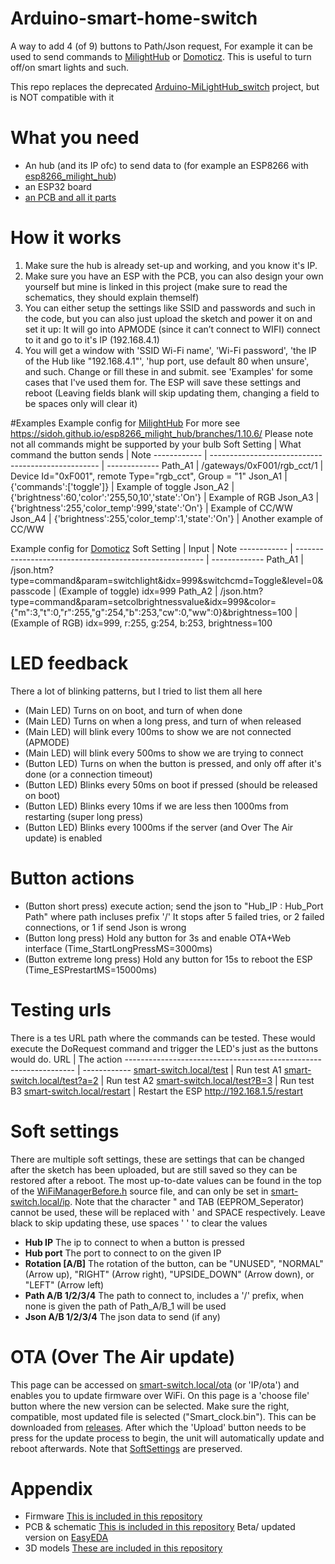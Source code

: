 # Arduino-smart-home-switch
A way to add 4 (of 9) buttons to Path/Json request,
For example it can be used to send commands to [MilightHub](https://github.com/sidoh/esp8266_milight_hub) or [Domoticz](https://www.domoticz.com/). This is useful to turn off/on smart lights and such.

This repo replaces the deprecated [Arduino-MiLightHub_switch](https://github.com/jellewie/Arduino-MiLightHub_switch) project, but is NOT compatible with it

# What you need
- An hub (and its IP ofc) to send data to (for example an ESP8266 with [esp8266_milight_hub](https://github.com/sidoh/esp8266_milight_hub))
- an ESP32 board
- [an PCB and all it parts](https://easyeda.com/jellewietsma/smart-home-switch)

# How it works
1. Make sure the hub is already set-up and working, and you know it's IP.
2. Make sure you have an ESP with the PCB, you can also design your own yourself but mine is linked in this project (make sure to read the schematics, they should explain themself)
3. You can either setup the settings like SSID and passwords and such in the code, but you can also just upload the sketch and power it on and set it up: It will go into APMODE (since it can’t connect to WIFI) connect to it and go to it's IP (192.168.4.1)
4. You will get a window with 'SSID Wi-Fi name', 'Wi-Fi password', 'the IP of the Hub like "192.168.4.1"', 'hup port, use default 80 when unsure', and such. Change or fill these in and submit. see 'Examples' for some cases that I've used them for. The ESP will save these settings and reboot (Leaving fields blank will skip updating them, changing a field to be spaces only will clear it)

#Examples 
Example config for [MilightHub](https://github.com/sidoh/esp8266_milight_hub)
For more see https://sidoh.github.io/esp8266_milight_hub/branches/1.10.6/ Please note not all commands might be supported by your bulb
Soft Setting | What command the button sends                      | Note
------------ | -------------------------------------------------- | -------------
Path_A1      | /gateways/0xF001/rgb_cct/1                         | Device Id="0xF001", remote Type="rgb_cct", Group = "1"
Json_A1      | {'commands':['toggle']}                            | Example of toggle
Json_A2      | {'brightness':60,'color':'255,50,10','state':'On'} | Example of RGB
Json_A3      | {'brightness':255,'color_temp':999,'state':'On'}   | Example of CC/WW
Json_A4      | {'brightness':255,'color_temp':1,'state':'On'}     | Another example of CC/WW
  
Example config for [Domoticz](https://www.domoticz.com/)
Soft Setting | Input                                                   | Note
------------ | ------------------------------------------------------- | -------------
Path_A1      | /json.htm?type=command&param=switchlight&idx=999&switchcmd=Toggle&level=0&passcode | (Example of toggle) idx=999
Path_A2      | /json.htm?type=command&param=setcolbrightnessvalue&idx=999&color={"m":3,"t":0,"r":255,"g":254,"b":253,"cw":0,"ww":0}&brightness=100 | (Example of RGB) idx=999, r:255, g:254, b:253, brightness=100

# LED feedback
There a lot of blinking patterns, but I tried to list them all here
- (Main LED) Turns on on boot, and turn of when done
- (Main LED) Turns on when a long press, and turn of when released
- (Main LED) will blink every 100ms to show we are not connected (APMODE)
- (Main LED) will blink every 500ms to show we are trying to connect
- (Button LED) Turns on when the button is pressed, and only off after it's done (or a connection timeout)
- (Button LED) Blinks every 50ms on boot if pressed (should be released on boot)
- (Button LED) Blinks every 10ms if we are less then 1000ms from restarting (super long press)
- (Button LED) Blinks every 1000ms if the server (and Over The Air update) is enabled

# Button actions
- (Button short press) execute action; send the json to "Hub_IP : Hub_Port Path" where path incluses prefix '/'
It stops after 5 failed tries, or 2 failed connections, or 1 if send Json is wrong
- (Button long press) Hold any button for 3s and enable OTA+Web interface (Time_StartLongPressMS=3000ms)
- (Button extreme long press) Hold any button for 15s to reboot the ESP (Time_ESPrestartMS=15000ms)

# Testing urls
There is a tes URL path where the commands can be tested. These would execute the DoRequest command and trigger the LED's just as the buttons would do.
URL                                                               | The action
----------------------------------------------------------------- | ------------
[smart-switch.local/test](http://smart-switch.local/test)         | Run test A1
[smart-switch.local/test?a=2](http://smart-switch.local/test?a=2) | Run test A2
[smart-switch.local/test?B=3](http://smart-switch.local/test?B=3) | Run test B3
[smart-switch.local/restart](http://smart-switch.local/restart)   | Restart the ESP
http://192.168.1.5/restart
  
# Soft settings
There are multiple soft settings, these are settings that can be changed after the sketch has been uploaded, but are still saved so they can be restored after a reboot.
The most up-to-date values can be found in the top of the [WiFiManagerBefore.h](Arduino/WiFiManagerBefore.h) source file, and can only be set in [smart-switch.local/ip](http://smart-switch.local/ip).
Note that the character " and TAB (EEPROM_Seperator) cannot be used, these will be replaced with ' and SPACE respectively. Leave black to skip updating these, use spaces ' ' to clear the values
- **Hub IP** The ip to connect to when a button is pressed
- **Hub port** The port to connect to on the given IP
- **Rotation [A/B]** The rotation of the button, can be "UNUSED", "NORMAL" (Arrow up), "RIGHT" (Arrow right), "UPSIDE_DOWN" (Arrow down), or "LEFT" (Arrow left)
- **Path A/B 1/2/3/4** The path to connect to, includes a '/' prefix, when none is given the path of Path_A/B_1 will be used
- **Json A/B 1/2/3/4** The json data to send (if any)

# OTA (Over The Air update)
This page can be accessed on [smart-switch.local/ota](http://smart-switch.local/ota) (or 'IP/ota') and enables you to update firmware over WiFi.
On this page is a 'choose file' button where the new version can be selected. Make sure the right, compatible, most updated file is selected ("Smart_clock.bin"). This can be downloaded from [releases](https://github.com/jellewie/Arduino-smart-home-switch/releases). 
After which the 'Upload' button needs to be press for the update process to begin, the unit will automatically update and reboot afterwards.
Note that [SoftSettings](#soft-settings) are preserved.

# Appendix
* Firmware
[This is included in this repository](Arduino)
* PCB & schematic
[This is included in this repository](Schematic-PCB)
Beta/ updated version on [EasyEDA](https://easyeda.com/jellewietsma/smart-home-switch)
* 3D models
[These are included in this repository](3DModel)
